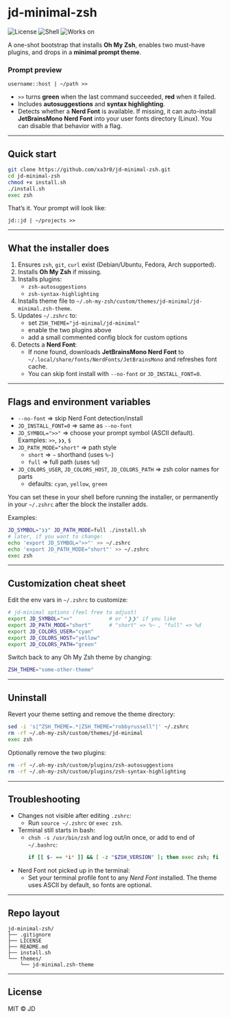 # jd-minimal-zsh

![License](https://img.shields.io/badge/license-MIT-green)
![Shell](https://img.shields.io/badge/shell-zsh-blue)
![Works on](https://img.shields.io/badge/platform-linux%20%7C%20macOS-lightgrey)



A one-shot bootstrap that installs **Oh My Zsh**, enables two must-have plugins, and drops in a **minimal prompt theme**.

### Prompt preview

```
username::host | ~/path >>
```

- `>>` turns **green** when the last command succeeded, **red** when it failed.
- Includes **autosuggestions** and **syntax highlighting**.
- Detects whether a **Nerd Font** is available. If missing, it can auto-install **JetBrainsMono Nerd Font** into your user fonts directory (Linux). You can disable that behavior with a flag.

---

## Quick start

```bash
git clone https://github.com/xa3r0/jd-minimal-zsh.git
cd jd-minimal-zsh
chmod +x install.sh
./install.sh
exec zsh
```

That’s it. Your prompt will look like:

```
jd::jd | ~/projects >>
```

---

## What the installer does

1. Ensures `zsh`, `git`, `curl` exist (Debian/Ubuntu, Fedora, Arch supported).
2. Installs **Oh My Zsh** if missing.
3. Installs plugins:
   - `zsh-autosuggestions`
   - `zsh-syntax-highlighting`
4. Installs theme file to `~/.oh-my-zsh/custom/themes/jd-minimal/jd-minimal.zsh-theme`.
5. Updates `~/.zshrc` to:
   - set `ZSH_THEME="jd-minimal/jd-minimal"`
   - enable the two plugins above
   - add a small commented config block for custom options
6. Detects a **Nerd Font**:
   - If none found, downloads **JetBrainsMono Nerd Font** to `~/.local/share/fonts/NerdFonts/JetBrainsMono` and refreshes font cache.
   - You can skip font install with `--no-font` or `JD_INSTALL_FONT=0`.

---

## Flags and environment variables

- `--no-font` => skip Nerd Font detection/install
- `JD_INSTALL_FONT=0` => same as `--no-font`
- `JD_SYMBOL=">>"` => choose your prompt symbol (ASCII default). Examples: `>>`, `❯❯`, `$`
- `JD_PATH_MODE="short"` => path style
  - `short` => `~` shorthand (uses `%~`)
  - `full` => full path (uses `%d`)
- `JD_COLORS_USER`, `JD_COLORS_HOST`, `JD_COLORS_PATH` => zsh color names for parts
  - defaults: `cyan`, `yellow`, `green`

You can set these in your shell before running the installer, or permanently in your `~/.zshrc` after the block the installer adds.

Examples:

```bash
JD_SYMBOL="❯❯" JD_PATH_MODE=full ./install.sh
# later, if you want to change:
echo 'export JD_SYMBOL=">>"' >> ~/.zshrc
echo 'export JD_PATH_MODE="short"' >> ~/.zshrc
exec zsh
```

---

## Customization cheat sheet

Edit the env vars in `~/.zshrc` to customize:

```zsh
# jd-minimal options (feel free to adjust)
export JD_SYMBOL=">>"            # or "❯❯" if you like
export JD_PATH_MODE="short"      # "short" => %~ , "full" => %d
export JD_COLORS_USER="cyan"
export JD_COLORS_HOST="yellow"
export JD_COLORS_PATH="green"
```

Switch back to any Oh My Zsh theme by changing:

```zsh
ZSH_THEME="some-other-theme"
```

---

## Uninstall

Revert your theme setting and remove the theme directory:

```bash
sed -i 's|^ZSH_THEME=.*|ZSH_THEME="robbyrussell"|' ~/.zshrc
rm -rf ~/.oh-my-zsh/custom/themes/jd-minimal
exec zsh
```

Optionally remove the two plugins:

```bash
rm -rf ~/.oh-my-zsh/custom/plugins/zsh-autosuggestions
rm -rf ~/.oh-my-zsh/custom/plugins/zsh-syntax-highlighting
```

---

## Troubleshooting

- Changes not visible after editing `.zshrc`:
  - Run `source ~/.zshrc` or `exec zsh`.
- Terminal still starts in bash:
  - `chsh -s /usr/bin/zsh` and log out/in once, or add to end of `~/.bashrc`:
    ```bash
    if [[ $- == *i* ]] && [ -z "$ZSH_VERSION" ]; then exec zsh; fi
    ```
- Nerd Font not picked up in the terminal:
  - Set your terminal profile font to any *Nerd Font* installed. The theme uses ASCII by default, so fonts are optional.

---

## Repo layout

```
jd-minimal-zsh/
├── .gitignore
├── LICENSE
├── README.md
├── install.sh
└── themes/
    └── jd-minimal.zsh-theme
```

---

## License

MIT © JD
